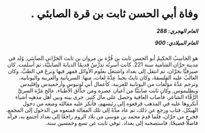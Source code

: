 <h1 dir="rtl">وفاة أبي الحسن ثابت بن قرة الصابئي .</h1>

<h5 dir="rtl">العام الهجري:  288

العام الميلادي: 900

</h5>

<p dir="rtl">هو الحاسِبُ الحكيمُ أبو الحسن ثابت بن قُرَّة بن مروان بن ثابت الحَرَّاني الصابئي, وُلد في مدينة حرَّان الشامية سنة 221. كانت أسرتُه تدرِّسُ قديمًا الديانةَ الصابئيَّةَ، ثم أسلمت. كان صيرفيًّا بحرَّان، ثم انتقل إلى بغداد واشتغل بعلوم الأوائل فمهر فيها وبرعَ في الطبِّ، وكان الغالبُ عليه الفلسفةَ، وكان ثابتٌ يجيدُ عِدَّةَ لغات، منها: السريانية والعربية واليونانية، وترجم عدَّةَ مؤلَّفات من اليونانية للعربية، كأعمال أبي لونيوس وأرخميدس وإقليدس وبطليموس, وكان ثابت صابئيًّا من أعيان عصره ومن حذَّاق الأطباء، عالج مَرَّة السريَّ الرَّفَّاء الشاعر، فأصاب العافية وحصل على مال كثير. جرى بينه وبين أهل مذهبِه أشياء أنكروها عليه في المذهب فرفعوه إلى رئيسهم، فأنكر عليه مقالتَه ومنعه من دخول الهيكل، فتاب ورجع عن ذلك، ثم عاد مدَّةً إلى تلك المقالة فمنعوه من الدخول إلى المجمعِ، فخرج من حرَّان، فلما قدِمَ محمد بن موسى من بلاد الروم راجعًا إلى بغداد اجتمع به، فرآه فاضلًا فصيحًا، فاستصحبه إلى بغداد. توفي ثابت عن تسع وخمسين سنة.</p></br>

